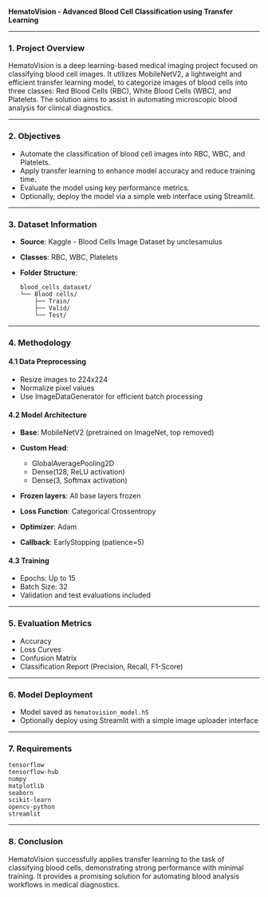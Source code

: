 **HematoVision - Advanced Blood Cell Classification using Transfer Learning**

---

### 1. Project Overview

HematoVision is a deep learning-based medical imaging project focused on classifying blood cell images. It utilizes MobileNetV2, a lightweight and efficient transfer learning model, to categorize images of blood cells into three classes: Red Blood Cells (RBC), White Blood Cells (WBC), and Platelets. The solution aims to assist in automating microscopic blood analysis for clinical diagnostics.

---

### 2. Objectives

* Automate the classification of blood cell images into RBC, WBC, and Platelets.
* Apply transfer learning to enhance model accuracy and reduce training time.
* Evaluate the model using key performance metrics.
* Optionally, deploy the model via a simple web interface using Streamlit.

---

### 3. Dataset Information

* **Source**: Kaggle - Blood Cells Image Dataset by unclesamulus
* **Classes**: RBC, WBC, Platelets
* **Folder Structure**:

  ```
  blood_cells_dataset/
  └── Blood cells/
      ├── Train/
      ├── Valid/
      └── Test/
  ```

---

### 4. Methodology

#### 4.1 Data Preprocessing

* Resize images to 224x224
* Normalize pixel values
* Use ImageDataGenerator for efficient batch processing

#### 4.2 Model Architecture

* **Base**: MobileNetV2 (pretrained on ImageNet, top removed)
* **Custom Head**:

  * GlobalAveragePooling2D
  * Dense(128, ReLU activation)
  * Dense(3, Softmax activation)
* **Frozen layers**: All base layers frozen
* **Loss Function**: Categorical Crossentropy
* **Optimizer**: Adam
* **Callback**: EarlyStopping (patience=5)

#### 4.3 Training

* Epochs: Up to 15
* Batch Size: 32
* Validation and test evaluations included

---

### 5. Evaluation Metrics

* Accuracy
* Loss Curves
* Confusion Matrix
* Classification Report (Precision, Recall, F1-Score)

---

### 6. Model Deployment

* Model saved as `hematovision_model.h5`
* Optionally deploy using Streamlit with a simple image uploader interface

---

### 7. Requirements

```
tensorflow
tensorflow-hub
numpy
matplotlib
seaborn
scikit-learn
opencv-python
streamlit
```

---

### 8. Conclusion

HematoVision successfully applies transfer learning to the task of classifying blood cells, demonstrating strong performance with minimal training. It provides a promising solution for automating blood analysis workflows in medical diagnostics.

